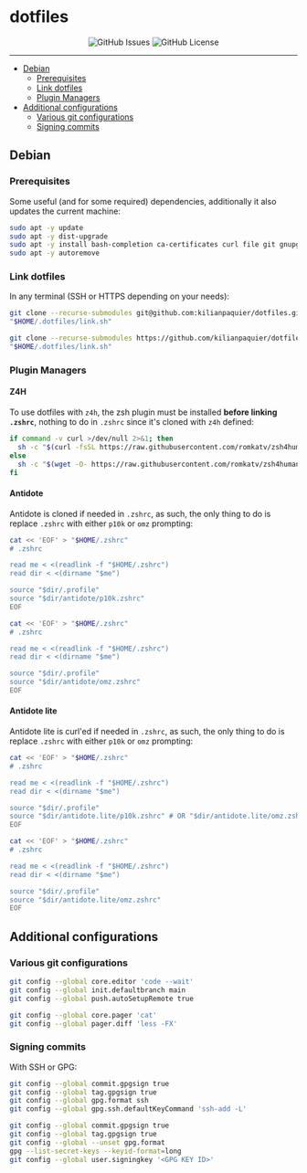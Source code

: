 <!-- This file is safe to edit. Once it exists it will not be overwritten. -->

# dotfiles <!-- omit in toc -->

<p align="center">
  <img alt="GitHub Issues" src="https://img.shields.io/github/issues-raw/kilianpaquier/dotfiles?style=for-the-badge">
  <img alt="GitHub License" src="https://img.shields.io/github/license/kilianpaquier/dotfiles?style=for-the-badge">
</p>

---

- [Debian](#debian)
  - [Prerequisites](#prerequisites)
  - [Link dotfiles](#link-dotfiles)
  - [Plugin Managers](#plugin-managers)
- [Additional configurations](#additional-configurations)
  - [Various git configurations](#various-git-configurations)
  - [Signing commits](#signing-commits)

## Debian

### Prerequisites

Some useful (and for some required) dependencies, additionally it also updates the current machine:

```sh
sudo apt -y update
sudo apt -y dist-upgrade
sudo apt -y install bash-completion ca-certificates curl file git gnupg jq make man rsync tree uidmap unzip vim wget zsh
sudo apt -y autoremove
```

### Link dotfiles

In any terminal (SSH or HTTPS depending on your needs):

```sh
git clone --recurse-submodules git@github.com:kilianpaquier/dotfiles.git "$HOME/.dotfiles"
"$HOME/.dotfiles/link.sh"
```

```sh
git clone --recurse-submodules https://github.com/kilianpaquier/dotfiles.git "$HOME/.dotfiles"
"$HOME/.dotfiles/link.sh"
```

### Plugin Managers

#### Z4H

To use dotfiles with `z4h`, the zsh plugin must be installed **before linking `.zshrc`**, nothing to do in `.zshrc` since it's cloned with `z4h` defined:

```sh
if command -v curl >/dev/null 2>&1; then
  sh -c "$(curl -fsSL https://raw.githubusercontent.com/romkatv/zsh4humans/v5/install)"
else
  sh -c "$(wget -O- https://raw.githubusercontent.com/romkatv/zsh4humans/v5/install)"
fi
```

#### Antidote

Antidote is cloned if needed in `.zshrc`, as such, the only thing to do is replace `.zshrc` with either `p10k` or `omz` prompting:

```sh
cat << 'EOF' > "$HOME/.zshrc"
# .zshrc

read me < <(readlink -f "$HOME/.zshrc")
read dir < <(dirname "$me")

source "$dir/.profile"
source "$dir/antidote/p10k.zshrc"
EOF
```

```sh
cat << 'EOF' > "$HOME/.zshrc"
# .zshrc

read me < <(readlink -f "$HOME/.zshrc")
read dir < <(dirname "$me")

source "$dir/.profile"
source "$dir/antidote/omz.zshrc"
EOF
```

#### Antidote lite

Antidote lite is curl'ed if needed in `.zshrc`, as such, the only thing to do is replace `.zshrc` with either `p10k` or `omz` prompting:

```sh
cat << 'EOF' > "$HOME/.zshrc"
# .zshrc

read me < <(readlink -f "$HOME/.zshrc")
read dir < <(dirname "$me")

source "$dir/.profile"
source "$dir/antidote.lite/p10k.zshrc" # OR "$dir/antidote.lite/omz.zshrc"
EOF
```

```sh
cat << 'EOF' > "$HOME/.zshrc"
# .zshrc

read me < <(readlink -f "$HOME/.zshrc")
read dir < <(dirname "$me")

source "$dir/.profile"
source "$dir/antidote.lite/omz.zshrc"
EOF
```

## Additional configurations

### Various git configurations

```sh
git config --global core.editor 'code --wait'
git config --global init.defaultbranch main
git config --global push.autoSetupRemote true

git config --global core.pager 'cat'
git config --global pager.diff 'less -FX'
```

### Signing commits

With SSH or GPG:

```sh
git config --global commit.gpgsign true
git config --global tag.gpgsign true
git config --global gpg.format ssh
git config --global gpg.ssh.defaultKeyCommand 'ssh-add -L'
```

```sh
git config --global commit.gpgsign true
git config --global tag.gpgsign true
git config --global --unset gpg.format
gpg --list-secret-keys --keyid-format=long
git config --global user.signingkey '<GPG KEY ID>'
```